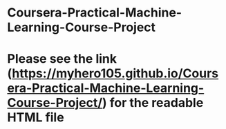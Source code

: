 # Coursera-Practical-Machine-Learning-Course-Project
# Please see the link (https://myhero105.github.io/Coursera-Practical-Machine-Learning-Course-Project/) for the readable HTML file
